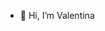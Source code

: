 - 👋 Hi, I’m Valentina

<!---
ValencyL/ValencyL is a ✨ special ✨ repository because its `README.md` (this file) appears on your GitHub profile.
You can click the Preview link to take a look at your changes.
--->
